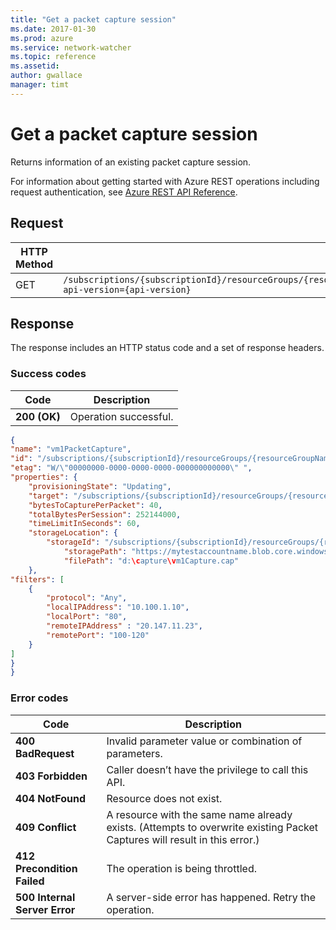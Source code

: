 ```yaml
---
title: "Get a packet capture session"
ms.date: 2017-01-30
ms.prod: azure
ms.service: network-watcher
ms.topic: reference
ms.assetid: 
author: gwallace
manager: timt
---
```


# Get a packet capture session

Returns information of an existing packet capture session.

For information about getting started with Azure REST operations including request authentication, see [Azure REST API Reference](../../../index.md).

## Request

| HTTP Method | URI|  
| ----------- |----|  
| GET | `/subscriptions/{subscriptionId}/resourceGroups/{resourceGroupName}/providers/Microsoft.Network/networkWatchers/{networkWatcherName}/packetCaptures/{packetCaptureName}?api-version={api-version}` |

## Response  

The response includes an HTTP status code and a set of response headers.

### Success codes

| Code | Description |
| ---- | ----------- |
| **200 (OK)** | Operation successful. | 

```json
{ 
"name": "vm1PacketCapture", 
"id": "/subscriptions/{subscriptionId}/resourceGroups/{resourceGroupName}/providers/Microsoft.Network/networkWatchers/westUsWatcher/packetCaptures/vm1PacketCapture", 
"etag": "W/\"00000000-0000-0000-0000-000000000000\" ", 
"properties": { 
    "provisioningState": "Updating", 
    "target": "/subscriptions/{subscriptionId}/resourceGroups/{resourceGroupName}/providers/Microsoft.compute/virtualMachine/vm1", 
    "bytesToCapturePerPacket": 40, 
    "totalBytesPerSession": 252144000, 
    "timeLimitInSeconds": 60, 
    "storageLocation": { 
        "storageId": "/subscriptions/{subscriptionId}/resourceGroups/{resourceGroupName}/providers/Microsoft.Storage/storageAccounts/pcstore",
            "storagePath": "https://mytestaccountname.blob.core.windows.net/capture/vm1Capture.cap", 
            "filePath": "d:\capture\vm1Capture.cap" 
    }, 
"filters": [ 
    { 
        "protocol": "Any", 
        "localIPAddress": "10.100.1.10", 
        "localPort": "80", 
        "remoteIPAddress" : "20.147.11.23",
        "remotePort": "100-120" 
    } 
] 
}
}
```

### Error codes

| Code | Description |
| ---- | ----------- |
| **400 BadRequest** | Invalid parameter value or combination of parameters. | 
| **403 Forbidden** | Caller doesn’t have the privilege to call this API. |
| **404 NotFound** | Resource does not exist. |
| **409 Conflict** | A resource with the same name already exists. (Attempts to overwrite existing Packet Captures will result in this error.) |
| **412 Precondition Failed** | The operation is being throttled. |
| **500 Internal Server Error** |  A server-side error has happened. Retry the operation. |     



 